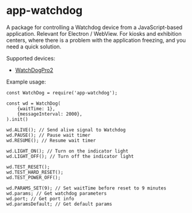 # app-watchdog

A package for controlling a Watchdog device from a JavaScript-based application.
Relevant for Electron / WebView. For kiosks and exhibition centers, where there is a problem with the application freezing, and you need a quick solution.

Supported devices:
* [WatchDogPro2](https://open-dev.ru/mining/tproduct/230408497-494995827972-usb-watchdog-pro2)

Example usage:
```
const WatchDog = require('app-watchdog');

const wd = WatchDog(
    {waitTime: 1},
    {messageInterval: 2000},
).init()

wd.ALIVE(); // Send alive signal to Watchdog
wd.PAUSE(); // Pause wait timer
wd.RESUME(); // Resume wait timer

wd.LIGHT_ON(); // Turn on the indicator light
wd.LIGHT_OFF(); // Turn off the indicator light

wd.TEST_RESET();
wd.TEST_HARD_RESET();
wd.TEST_POWER_OFF();

wd.PARAMS_SET(9); // Set waitTime before reset to 9 minutes
wd.params; // Get watchdog parameters
wd.port; // Get port info
wd.paramsDefault; // Get default params
```
